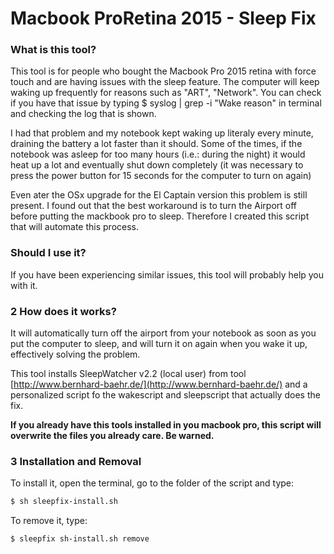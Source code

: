 # Macbook ProRetina 2015 - Sleep Fix

### What is this tool?

This tool is for people who bought the Macbook Pro 2015 retina with force touch
and are having issues with the sleep feature. The computer will keep waking up
frequently for reasons such as "ART", "Network". You can check if you have that
issue by typing 
$ syslog | grep -i "Wake reason"
in terminal and checking the log that is shown.

I had that problem and my notebook kept waking up literaly every minute,
draining the battery a lot faster than it should. Some of the times, if
the notebook was asleep for too many hours (i.e.: during the night) it
would heat up a lot and eventually shut down completely (it was necessary to
press the power button for 15 seconds for the computer to turn on again)

Even ater the OSx upgrade for the El Captain version this problem is still
present. I found out that the best workaround is to turn the Airport off
before putting the mackbook pro to sleep. Therefore I created this script
that will automate this process.

### Should I use it?

If you have been experiencing similar issues, this tool will probably
help you with it.


### 2 How does it works?

It will automatically turn off the airport from your notebook as soon as you
put the computer to sleep, and will turn it on again when you wake it up,
effectively solving the problem.

This tool installs SleepWatcher v2.2 (local user) from tool
[http://www.bernhard-baehr.de/](http://www.bernhard-baehr.de/)
and a personalized script fo the wakescript and sleepscript that actually does
the fix.

**If you already have this tools installed in you macbook pro, this script
will overwrite the files you already care. Be warned.** 

### 3 Installation and Removal

To install it, open the terminal, go to the folder of the script and type:
```bash
$ sh sleepfix-install.sh
```

To remove it, type:
```bash
$ sleepfix sh-install.sh remove
```

